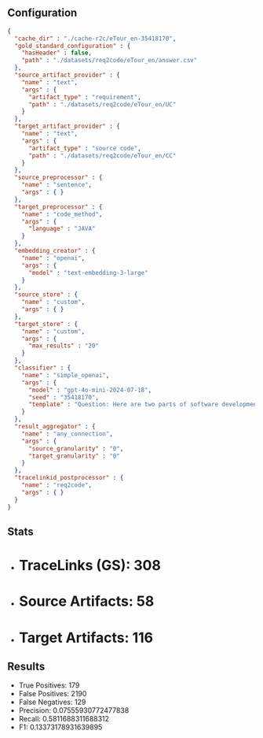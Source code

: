 ## Configuration
```json
{
  "cache_dir" : "./cache-r2c/eTour_en-35418170",
  "gold_standard_configuration" : {
    "hasHeader" : false,
    "path" : "./datasets/req2code/eTour_en/answer.csv"
  },
  "source_artifact_provider" : {
    "name" : "text",
    "args" : {
      "artifact_type" : "requirement",
      "path" : "./datasets/req2code/eTour_en/UC"
    }
  },
  "target_artifact_provider" : {
    "name" : "text",
    "args" : {
      "artifact_type" : "source code",
      "path" : "./datasets/req2code/eTour_en/CC"
    }
  },
  "source_preprocessor" : {
    "name" : "sentence",
    "args" : { }
  },
  "target_preprocessor" : {
    "name" : "code_method",
    "args" : {
      "language" : "JAVA"
    }
  },
  "embedding_creator" : {
    "name" : "openai",
    "args" : {
      "model" : "text-embedding-3-large"
    }
  },
  "source_store" : {
    "name" : "custom",
    "args" : { }
  },
  "target_store" : {
    "name" : "custom",
    "args" : {
      "max_results" : "20"
    }
  },
  "classifier" : {
    "name" : "simple_openai",
    "args" : {
      "model" : "gpt-4o-mini-2024-07-18",
      "seed" : "35418170",
      "template" : "Question: Here are two parts of software development artifacts.\n\n{source_type}: '''{source_content}'''\n\n{target_type}: '''{target_content}'''\nAre they related?\n\nAnswer with 'yes' or 'no'.\n"
    }
  },
  "result_aggregator" : {
    "name" : "any_connection",
    "args" : {
      "source_granularity" : "0",
      "target_granularity" : "0"
    }
  },
  "tracelinkid_postprocessor" : {
    "name" : "req2code",
    "args" : { }
  }
}
```

## Stats
* # TraceLinks (GS): 308
* # Source Artifacts: 58
* # Target Artifacts: 116
## Results
* True Positives: 179
* False Positives: 2190
* False Negatives: 129
* Precision: 0.07555930772477838
* Recall: 0.5811688311688312
* F1: 0.13373178931639895
